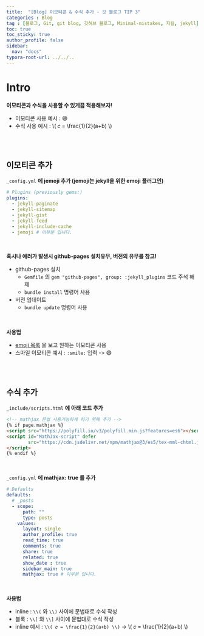 ```yaml
---
title:  "[Blog] 이모티콘 & 수식 추가 - 깃 블로그 TIP 3"
categories : Blog
tag : [블로그, Git, git blog, 깃허브 블로그, Minimal-mistakes, 지킬, jekyll]
toc: true
toc_sticky: true
author_profile: false
sidebar:
  nav: "docs"
typora-root-url: ../../..
---
```




# Intro

**이모티콘과 수식을 사용할 수 있게끔 적용해보자!**

* 이모티콘 사용 예시 : :smile:
* 수식 사용 예시 : \\( 𝑐 = \frac{1}{2}(a+b) \\)

<br><br>

## 이모티콘 추가

`_config.yml` **에 jemoji 추가 (jemoji는 jekyll을 위한 emoji 플러그인)**

```yaml
# Plugins (previously gems:)
plugins:
  - jekyll-paginate
  - jekyll-sitemap
  - jekyll-gist
  - jekyll-feed
  - jekyll-include-cache
  - jemoji # 이부분 입니다.
```

<br>

**혹시나 에러가 발생시 github-pages 설치유무, 버전의 유무를 참고!**

* github-pages 설치
  * `Gemfile` 의 `gem "github-pages", group: :jekyll_plugins` 코드 주석 해제
  * `bundle install` 명령어 사용
* 버전 업데이트
  * `bundle update` 명령어 사용

<br>

**사용법**

* [emoji 목록](https://gist.github.com/rxaviers/7360908) 을 보고 원하는 이모티콘 사용
* 스마일 이모티콘 예시 : `:smile:` 입력 -> :smile:

<br><br>

## 수식 추가

`_include/scripts.html` **에 아래 코드 추가**

```html
<!-- mathjax 문법 사용가능하게 하기 위해 추가 -->
{% if page.mathjax %}
<script src="https://polyfill.io/v3/polyfill.min.js?features=es6"></script>
<script id="MathJax-script" defer
        src="https://cdn.jsdelivr.net/npm/mathjax@3/es5/tex-mml-chtml.js">
</script>
{% endif %}
```

<br>

`_config.yml` **에 mathjax: true 를 추가**

```yaml
# Defaults
defaults:
  # _posts
  - scope:
      path: ""
      type: posts
    values:
      layout: single
      author_profile: true
      read_time: true
      comments: true
      share: true
      related: true
      show_date : true
      sidebar_main: true
      mathjax: true # 이부분 입니다.
```

<br>

**사용법**

* inline : `\\(` 와 `\\)` 사이에 문법대로 수식 작성
* 블록 : `\\[` 와 `\\]` 사이에 문법대로 수식 작성
* inline 예시 : `\\( 𝑐 = \frac{1}{2}(a+b) \\)` -> \\( 𝑐 = \frac{1}{2}(a+b) \\)
